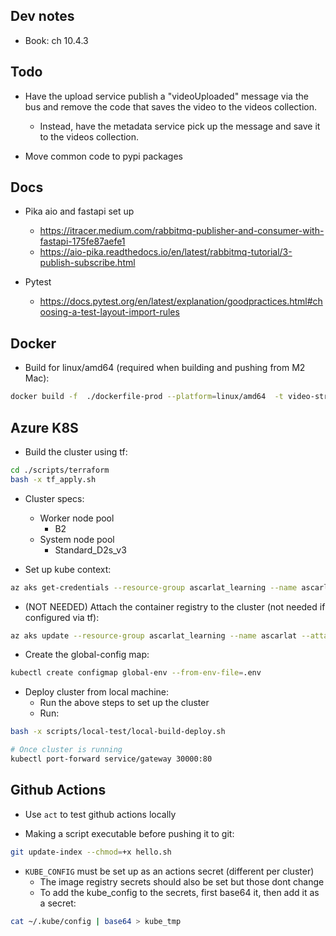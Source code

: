 Dev notes
---------
* Book: ch 10.4.3

Todo
----
* Have the upload service publish a "videoUploaded" message via the bus and remove the code
  that saves the video to the videos collection.
  - Instead, have the metadata service pick up the message and save it to the videos collection.

* Move common code to pypi packages

Docs
----
* Pika aio and fastapi set up
  - https://itracer.medium.com/rabbitmq-publisher-and-consumer-with-fastapi-175fe87aefe1
  - https://aio-pika.readthedocs.io/en/latest/rabbitmq-tutorial/3-publish-subscribe.html

* Pytest
  - https://docs.pytest.org/en/latest/explanation/goodpractices.html#choosing-a-test-layout-import-rules

Docker
------
* Build for linux/amd64 (required when building and pushing from M2 Mac):
```bash
docker build -f  ./dockerfile-prod --platform=linux/amd64  -t video-streaming:2 .
```

Azure K8S
---------
* Build the cluster using tf:

```bash
cd ./scripts/terraform
bash -x tf_apply.sh
```

* Cluster specs:
  - Worker node pool
    * B2
  - System node pool
    * Standard_D2s_v3

* Set up kube context:
```bash
az aks get-credentials --resource-group ascarlat_learning --name ascarlat
```

* (NOT NEEDED) Attach the container registry to the cluster (not needed if configured via tf):
```bash
az aks update --resource-group ascarlat_learning --name ascarlat --attach-acr ascarlat
```

* Create the global-config map:
```bash
kubectl create configmap global-env --from-env-file=.env
```

* Deploy cluster from local machine:
  - Run the above steps to set up the cluster
  - Run: 
``` bash
bash -x scripts/local-test/local-build-deploy.sh

# Once cluster is running
kubectl port-forward service/gateway 30000:80  
```
  

Github Actions
--------------
* Use `act` to test github actions locally

* Making a script executable before pushing it to git:

```bash
git update-index --chmod=+x hello.sh
```

* `KUBE_CONFIG` must be set up as an actions secret (different per cluster)
  - The image registry secrets should also be set but those dont change
  - To add the kube_config to the secrets, first base64 it, then add it as a secret:

```bash
cat ~/.kube/config | base64 > kube_tmp
```

